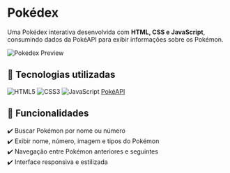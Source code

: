 # Pokédex  

Uma Pokédex interativa desenvolvida com **HTML, CSS e JavaScript**, consumindo dados da PokéAPI para exibir informações sobre os Pokémon.

![Pokedex Preview](https://raw.githubusercontent.com/seu-usuario/pokedex/main/preview.png)  

## 🚀 Tecnologias utilizadas  

![HTML5](https://img.shields.io/badge/HTML5-E34F26?style=for-the-badge&logo=html5&logoColor=white)
![CSS3](https://img.shields.io/badge/CSS3-1572B6?style=for-the-badge&logo=css3&logoColor=white)
![JavaScript](https://img.shields.io/badge/JavaScript-F7DF1E?style=for-the-badge&logo=javascript&logoColor=black)
[PokéAPI](https://pokeapi.co/)  

## 📌 Funcionalidades  

✔️ Buscar Pokémon por nome ou número  
✔️ Exibir nome, número, imagem e tipos do Pokémon  
✔️ Navegação entre Pokémon anteriores e seguintes  
✔️ Interface responsiva e estilizada
